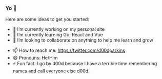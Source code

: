 ### Yo 👋

<!--
**michael-parkins/michael-parkins** is a ✨ _special_ ✨ repository because its `README.md` (this file) appears on your GitHub profile.
-->

Here are some ideas to get you started:

- 🔭 I’m currently working on my personal site
- 🌱 I’m currently learning Go, React and Vue
- 👯 I’m looking to collaborate on anything to help me learn and grow
<!-- - 🤔 I’m looking for help with ... -->
<!-- - 💬 Ask me about ... -->
- 📫 How to reach me: https://twitter.com/d00dparkins
- 😄 Pronouns: He/Him
- ⚡ Fun fact: I go by d00d because I have a terrible time remembering names and call everyone else d00d. 
